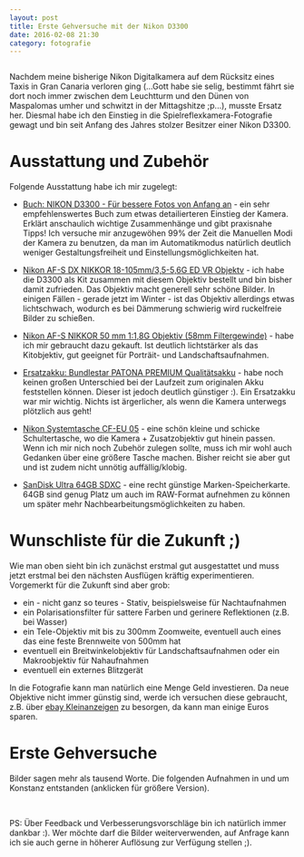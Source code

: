 ```yaml
---
layout: post
title: Erste Gehversuche mit der Nikon D3300
date: 2016-02-08 21:30
category: fotografie
---
```

<img src="{{site.url}}/images/blog/nikon-gehversuche/nikon.png" class="lefticon" alt="" />

Nachdem meine bisherige Nikon Digitalkamera auf dem Rücksitz eines Taxis in Gran Canaria verloren ging (...Gott habe sie selig, bestimmt fährt sie dort noch immer zwischen dem Leuchtturm und den Dünen von Maspalomas umher und schwitzt in der Mittagshitze ;p...), musste Ersatz her. Diesmal habe ich den Einstieg in die Spielreflexkamera-Fotografie gewagt und bin seit Anfang des Jahres stolzer Besitzer einer Nikon D3300.
<!--more-->

Ausstattung und Zubehör
======================
Folgende Ausstattung habe ich mir zugelegt:

* [Buch: NIKON D3300 - Für bessere Fotos von Anfang an](http://www.amazon.de/gp/product/3832801065/ref=as_li_tl?ie=UTF8&camp=1638&creative=19454&creativeASIN=3832801065&linkCode=as2&tag=hirnoffensive-21) - ein sehr empfehlenswertes Buch zum etwas detailierteren Einstieg der Kamera. Erklärt anschaulich wichtige Zusammenhänge und gibt praxisnahe Tipps! Ich versuche mir anzugewöhen 99% der Zeit die Manuellen Modi der Kamera zu benutzen, da man im Automatikmodus natürlich deutlich weniger Gestaltungsfreiheit und Einstellungsmöglichkeiten hat.

* [Nikon AF-S DX NIKKOR 18-105mm/3,5-5,6G ED VR Objektv](http://www.amazon.de/gp/product/B001EO6W8K/ref=as_li_tl?ie=UTF8&camp=1638&creative=19454&creativeASIN=B001EO6W8K&linkCode=as2&tag=hirnoffensive-21) - ich habe die D3300 als Kit zusammen mit diesem Objektiv bestellt und bin bisher damit zufrieden. Das Objektiv macht generell sehr schöne Bilder. In einigen Fällen - gerade jetzt im Winter - ist das Objektiv allerdings etwas lichtschwach, wodurch es bei Dämmerung schwierig wird ruckelfreie Bilder zu schießen.

* [Nikon AF-S NIKKOR 50 mm 1:1,8G Objektiv (58mm Filtergewinde)](http://www.amazon.de/gp/product/B004Y1AYAC/ref=as_li_tl?ie=UTF8&camp=1638&creative=19454&creativeASIN=B004Y1AYAC&linkCode=as2&tag=hirnoffensive-21) - habe ich mir gebraucht dazu gekauft. Ist deutlich lichtstärker als das Kitobjektiv, gut geeignet für Porträit- und Landschaftsaufnahmen.

* [Ersatzakku: Bundlestar PATONA PREMIUM Qualitätsakku](http://www.amazon.de/gp/product/B00GWDWIIG/ref=as_li_tl?ie=UTF8&camp=1638&creative=19454&creativeASIN=B00GWDWIIG&linkCode=as2&tag=hirnoffensive-21) - habe noch keinen großen Unterschied bei der Laufzeit zum originalen Akku feststellen können. Dieser ist jedoch deutlich günstiger :). Ein Ersatzakku war mir wichtig. Nichts ist ärgerlicher, als wenn die Kamera unterwegs plötzlich aus geht!

* [Nikon Systemtasche CF-EU 05](http://www.amazon.de/gp/product/B0018PMLP8/ref=as_li_tl?ie=UTF8&camp=1638&creative=19454&creativeASIN=B0018PMLP8&linkCode=as2&tag=hirnoffensive-21) - eine schön kleine und schicke Schultertasche, wo die Kamera + Zusatzobjektiv gut hinein passen. Wenn ich  mir nich noch Zubehör zulegen sollte, muss ich mir wohl auch Gedanken über eine größere Tasche machen. Bisher reicht sie aber gut und ist zudem nicht unnötig auffällig/klobig.

* [SanDisk Ultra 64GB SDXC](http://www.amazon.de/gp/product/B014IX0234/ref=as_li_tl?ie=UTF8&camp=1638&creative=19454&creativeASIN=B014IX0234&linkCode=as2&tag=hirnoffensive-21) - eine recht günstige Marken-Speicherkarte. 64GB sind genug Platz um auch im RAW-Format aufnehmen zu können um später mehr Nachbearbeitungsmöglichkeiten zu haben.

Wunschliste für die Zukunft ;)
==============================

Wie man oben sieht bin ich zunächst erstmal gut ausgestattet und muss jetzt erstmal bei den nächsten Ausflügen kräftig experimentieren. Vorgemerkt für die Zukunft sind aber grob:

* ein - nicht ganz so teures - Stativ, beispielsweise für Nachtaufnahmen
* ein Polarisationsfilter für sattere Farben und gerinere Reflektionen (z.B. bei Wasser)
* ein Tele-Objektiv mit bis zu 300mm Zoomweite, eventuell auch eines das eine feste Brennweite von 500mm hat 
* eventuell ein Breitwinkelobjektiv für Landschaftsaufnahmen oder ein Makroobjektiv für Nahaufnahmen
* eventuell ein externes Blitzgerät

In die Fotografie kann man natürlich eine Menge Geld investieren. Da neue Objektive nicht immer günstig sind, werde ich versuchen diese gebraucht, z.B. über [ebay Kleinanzeigen](http://kleinanzeigen.ebay.de) zu besorgen, da kann man einige Euros sparen.

Erste Gehversuche
====================
Bilder sagen mehr als tausend Worte. Die folgenden Aufnahmen in und um Konstanz entstanden (anklicken für größere Version).

<img src="{{site.url}}/images/blog/nikon-gehversuche/nikon1.JPG" class="borderimg centered" alt="" />

<img src="{{site.url}}/images/blog/nikon-gehversuche/nikon2.JPG" class="borderimg centered" alt="" />

<img src="{{site.url}}/images/blog/nikon-gehversuche/nikon3.JPG" class="borderimg centered" alt="" />

<img src="{{site.url}}/images/blog/nikon-gehversuche/nikon4.JPG" class="borderimg centered" alt="" />

<img src="{{site.url}}/images/blog/nikon-gehversuche/nikon5.JPG" class="borderimg centered" alt="" />

<img src="{{site.url}}/images/blog/nikon-gehversuche/nikon6.JPG" class="borderimg centered" alt="" />

<img src="{{site.url}}/images/blog/nikon-gehversuche/nikon7.JPG" class="borderimg centered" alt="" />

<img src="{{site.url}}/images/blog/nikon-gehversuche/nikon8.JPG" class="borderimg centered" alt="" />

<img src="{{site.url}}/images/blog/nikon-gehversuche/nikon9.JPG" class="borderimg centered" alt="" />

<img src="{{site.url}}/images/blog/nikon-gehversuche/nikon10.JPG" class="borderimg centered" alt="" />

<img src="{{site.url}}/images/blog/nikon-gehversuche/nikon11.JPG" class="borderimg centered" alt="" />

<img src="{{site.url}}/images/blog/nikon-gehversuche/nikon12.JPG" class="borderimg centered" alt="" />

<img src="{{site.url}}/images/blog/nikon-gehversuche/nikon13.JPG" class="borderimg centered" alt="" />

<img src="{{site.url}}/images/blog/nikon-gehversuche/nikon14.JPG" class="borderimg centered" alt="" />

<img src="{{site.url}}/images/blog/nikon-gehversuche/nikon15.JPG" class="borderimg centered" alt="" />

<img src="{{site.url}}/images/blog/nikon-gehversuche/nikon16.JPG" class="borderimg centered" alt="" />

<img src="{{site.url}}/images/blog/nikon-gehversuche/nikon17.JPG" class="borderimg centered" alt="" />

<img src="{{site.url}}/images/blog/nikon-gehversuche/nikon18.JPG" class="borderimg centered" alt="" />

<img src="{{site.url}}/images/blog/nikon-gehversuche/nikon19.JPG" class="borderimg centered" alt="" />

<img src="{{site.url}}/images/blog/nikon-gehversuche/nikon20.JPG" class="borderimg centered" alt="" />

<img src="{{site.url}}/images/blog/nikon-gehversuche/nikon21.JPG" class="borderimg centered" alt="" />

<img src="{{site.url}}/images/blog/nikon-gehversuche/nikon22.JPG" class="borderimg centered" alt="" />

<img src="{{site.url}}/images/blog/nikon-gehversuche/nikon23.JPG" class="borderimg centered" alt="" />

<img src="{{site.url}}/images/blog/nikon-gehversuche/nikon24.JPG" class="borderimg centered" alt="" />

PS: Über Feedback und Verbesserungsvorschläge bin ich natürlich immer dankbar :). Wer möchte darf die Bilder weiterverwenden, auf Anfrage kann ich sie auch gerne in höherer Auflösung zur Verfügung stellen ;).
